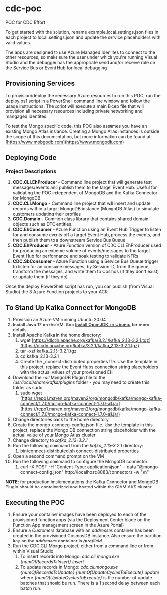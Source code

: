# cdc-poc

POC for CDC Effort

To get started with the solution, rename example.local.settings.json files in each project to local.settings.json and update the service placeholders with valid values.

The apps are designed to use Azure Managed Identites to connect to the other resources, so make sure the user under which you're running Visual Studio and the debugger has the appropriate send and/or receive role on the Service Bus or Event Hub for local debugging

## Provisioning Services

To provision/deploy the necessary Azure resources to run this POC, run the deploy.ps1 script in a PowerShell command line window and follow the usage instructions.  The script will execute a main Bicep file that will provision all necessary resources including private networking and mangaged identites.

To test the Mongo specific code, this POC also assumes you have an existing Mongo Atlas instance.  Creating a Mongo Atlas instances is outside the scope of this documentation, but more information can be found at [https://www.mobgodb.com](https://www.mongodb.com)

## Deploying Code

### Project Descriptions

1. **CDC.CLI.EhProducer** - Command line project that will generate test messages/events and publish them to the target Event Hub.  Useful for validating the POC independent of MongoDB and the Kafka Connector for MongoDB
1. **CDC.CLI.Mongo** - Command line project that will insert and update records within a target MongoDB instance (MongoDB Atlas) to simulate customers updating their profiles
1. **CDC.Domain** - Common class library that contains shared domain objects such as DTO entities.
1. **CDC.EhConsumer** - Azure Function using an Event Hub Trigger to listen for and consume events off a target Event Hub, process the events, and then publish them to a downstream Service Bus Queue
1. **CDC.EhProducer** - Azure Function version of CDC.CLI.EhProducer used for producing an extreme volume of events/messages to the target Event Hub for performance and soak testing to validate NFRs
1. **CDC.SbConsumer** -  Azure Function using a Service Bus Queue trigger to listen for an consume messages, by Session ID, from the queue, transform the messages, and write them to Cosmos (if they don't exist) or update them (if they do)

Once the deploy PowerShell script has run, you can publish (from Visual Studio) the 3 Azure Function projects to your ACR

## To Stand Up Kafka Connect for MongoDB

1. Provision an Azure VM running Ubuntu 20.04
1. Install Java 17 on the VM.  See [Install OpenJDK on Ubuntu](https://docs.microsoft.com/en-us/java/openjdk/install#install-on-ubuntu) for more details
1. Install Apache Kafka in the home directory:
   1. wget [https://dlcdn.apache.org/kafka/3.2.1/kafka_2.13-3.2.1.tgz](https://dlcdn.apache.org/kafka/3.2.1/kafka_2.13-3.2.1.tgz)
   1. tar -xzf kafka_2.13-3.2.1.tgz
   1. cd kafka_2.13-3.2.1
   1. Create the _connect-distributed.properties file.  Use the template in this project, replace the Event Hubs connection string placeholders with the actual values of your provisioned EH
1. Download the _-all_ MongoDB Plugin file to the _/usr/local/share/kafka/plugins_ folder - you may need to create this folder as sudo
   1. sudo wget [https://repo1.maven.org/maven2/org/mongodb/kafka/mongo-kafka-connect/1.7.0/mongo-kafka-connect-1.7.0-all.jar](https://repo1.maven.org/maven2/org/mongodb/kafka/mongo-kafka-connect/1.7.0/mongo-kafka-connect-1.7.0-all.jar)
1. Change directories back to the home directory
1. Create the mongo-connecg-config.json file.  Use the template in this project, replace the Mongo DB connection string placeholder with the actual value of your Mongo Atlas cluster
1. Change directory to *kafka_2.13-3.2.1*
1. Run the following command from the *kafka_2.13-3.2.1* directory:
   1. bin/connect-distributed.sh connect-distributed.properties
1. Open a second command prompt on the VM
1. Run the following command to configure the MongoDB connector:
   1. curl -X POST -H "Content-Type: application/json" --data "@mongo-connect-config.json" http://localhost:8083/connectors -w "\n"

**NOTE**: for production implementations the Kafka Connector and MongoDB Plugin should be containerized and hosted within the CIAM AKS cluster


## Executing the POC

1. Ensure your container images have been deployed to each of the provisioned function apps (via the Deployment Center blade on the Function App management screen in the Azure Portal)
1. Ensure a _Customers_ database with an _addresses_ container has been created in the provisioned CosmosDB instance.  Also ensure the partition key on the _addresses_ container is _/profileId_
1. Run the CDC.CLI.Mongo project, either from a command line or from within Visual Studio
   1. To insert records into Mongo: _cdc.cli.mongo.exe {numOfRecordsToInsert} insert_
   1. To update records in Mongo: _cdc.cli.mongo.exe {numOfRecordsToUpdate} {numOfUpdateCyclesToExecute} update_ where _{numOfUpdateCyclesToExecute}_ is the number of update batches that should be run.  There is a 1 second delay between each batch run.